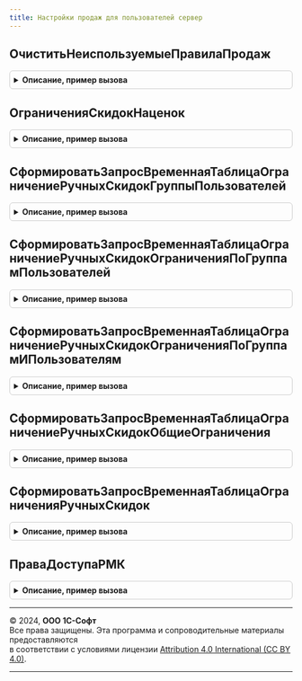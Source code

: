 ```yaml
---
title: Настройки продаж для пользователей сервер
---
```



## ОчиститьНеиспользуемыеПравилаПродаж
<details style="margin: 1em 0; padding: 0.5em; border: 1px solid #ccc; border-radius: 6px;">

<summary style="font-weight: bold; cursor: pointer;">Описание, пример вызова</summary>

```bsl

// Очистить неиспользуемые правила продаж.
//
// Параметры:
//  Объект - СправочникОбъект.НастройкиПродажДляПользователей, СправочникОбъект.СоглашенияСКлиентами - Объект.
//
Процедура ОчиститьНеиспользуемыеПравилаПродаж(Объект) Экспорт
```

Пример вызова
```bsl
НастройкиПродажДляПользователейСервер.ОчиститьНеиспользуемыеПравилаПродаж(Объект) 
```
</details>

## ОграниченияСкидокНаценок
<details style="margin: 1em 0; padding: 0.5em; border: 1px solid #ccc; border-radius: 6px;">

<summary style="font-weight: bold; cursor: pointer;">Описание, пример вызова</summary>

```bsl

// Получить ограничения скидок (наценок)
//
// Параметры:
//  СоглашениеСКлиентом - СправочникСсылка.СоглашенияСКлиентами - Соглашение
//  Пользователь - СправочникСсылка.Пользователи - Пользователь.
//
// Возвращаемое значение:
//  ТаблицаЗначений - Ограничений скидок (наценок).
//
Функция ОграниченияСкидокНаценок(СоглашениеСКлиентом = Неопределено, Пользователь) Экспорт
```

Пример вызова
```bsl
Результат = НастройкиПродажДляПользователейСервер.ОграниченияСкидокНаценок(СоглашениеСКлиентом, Пользователь) 
```
</details>

## СформироватьЗапросВременнаяТаблицаОграничениеРучныхСкидокГруппыПользователей
<details style="margin: 1em 0; padding: 0.5em; border: 1px solid #ccc; border-radius: 6px;">

<summary style="font-weight: bold; cursor: pointer;">Описание, пример вызова</summary>

```bsl

// Сформировать запрос временная таблица ограничение ручных скидок группы пользователей.
//
// Параметры:
//  ТекстЗапроса - Строка - Текст запроса.
//
Процедура СформироватьЗапросВременнаяТаблицаОграничениеРучныхСкидокГруппыПользователей(ТекстЗапроса) Экспорт
```

Пример вызова
```bsl
НастройкиПродажДляПользователейСервер.СформироватьЗапросВременнаяТаблицаОграничениеРучныхСкидокГруппыПользователей(ТекстЗапроса) 
```
</details>

## СформироватьЗапросВременнаяТаблицаОграничениеРучныхСкидокОграниченияПоГруппамПользователей
<details style="margin: 1em 0; padding: 0.5em; border: 1px solid #ccc; border-radius: 6px;">

<summary style="font-weight: bold; cursor: pointer;">Описание, пример вызова</summary>

```bsl

// Сформировать запрос временная таблица ограничение ручных скидок ограничения по группам пользователей.
//
// Параметры:
//  ТекстЗапроса - Строка - Текст запроса
//  ИспользоватьЦеновыеГруппы - Булево - Признак использования ценовых групп.
//
Процедура СформироватьЗапросВременнаяТаблицаОграничениеРучныхСкидокОграниченияПоГруппамПользователей(ТекстЗапроса, ИспользоватьЦеновыеГруппы) Экспорт
```

Пример вызова
```bsl
НастройкиПродажДляПользователейСервер.СформироватьЗапросВременнаяТаблицаОграничениеРучныхСкидокОграниченияПоГруппамПользователей(ТекстЗапроса, ИспользоватьЦеновыеГруппы) 
```
</details>

## СформироватьЗапросВременнаяТаблицаОграничениеРучныхСкидокОграниченияПоГруппамИПользователям
<details style="margin: 1em 0; padding: 0.5em; border: 1px solid #ccc; border-radius: 6px;">

<summary style="font-weight: bold; cursor: pointer;">Описание, пример вызова</summary>

```bsl

// Сформировать запрос временная таблица ограничение ручных скидок ограничения по группам и пользователям.
//
// Параметры:
//  ТекстЗапроса - Строка - Текст запроса
//  ИспользоватьЦеновыеГруппы - Булево - Признак использования ценовых групп.
//
Процедура СформироватьЗапросВременнаяТаблицаОграничениеРучныхСкидокОграниченияПоГруппамИПользователям(ТекстЗапроса, ИспользоватьЦеновыеГруппы) Экспорт
```

Пример вызова
```bsl
НастройкиПродажДляПользователейСервер.СформироватьЗапросВременнаяТаблицаОграничениеРучныхСкидокОграниченияПоГруппамИПользователям(ТекстЗапроса, ИспользоватьЦеновыеГруппы) 
```
</details>

## СформироватьЗапросВременнаяТаблицаОграничениеРучныхСкидокОбщиеОграничения
<details style="margin: 1em 0; padding: 0.5em; border: 1px solid #ccc; border-radius: 6px;">

<summary style="font-weight: bold; cursor: pointer;">Описание, пример вызова</summary>

```bsl

// Сформировать запрос временная таблица ограничение ручных скидок общие ограничения.
//
// Параметры:
//  ТекстЗапроса - Строка - Текст запроса
//  ИспользоватьЦеновыеГруппы - Булево - Признак использования ценовых групп.
//  ИспользоватьОграниченияПоПользователям - Булево - Признак использования ограничений по пользователям.
//  ИспользоватьОграниченияПоСоглашениям - Булево - Признак использования ограничений по соглашениям.
//
Процедура СформироватьЗапросВременнаяТаблицаОграничениеРучныхСкидокОбщиеОграничения(ТекстЗапроса, ИспользоватьЦеновыеГруппы, ИспользоватьОграниченияПоПользователям, ИспользоватьОграниченияПоСоглашениям) Экспорт
```

Пример вызова
```bsl
НастройкиПродажДляПользователейСервер.СформироватьЗапросВременнаяТаблицаОграничениеРучныхСкидокОбщиеОграничения(ТекстЗапроса, ИспользоватьЦеновыеГруппы, ИспользоватьОграниченияПоПользователям, ИспользоватьОграниченияПоСоглашениям) 
```
</details>

## СформироватьЗапросВременнаяТаблицаОграниченияРучныхСкидок
<details style="margin: 1em 0; padding: 0.5em; border: 1px solid #ccc; border-radius: 6px;">

<summary style="font-weight: bold; cursor: pointer;">Описание, пример вызова</summary>

```bsl

// Сформировать запрос временная таблица ограничения ручных скидок.
//
// Параметры:
//  ТекстЗапроса - Строка - Текст запроса.
//
Процедура СформироватьЗапросВременнаяТаблицаОграниченияРучныхСкидок(ТекстЗапроса) Экспорт
```

Пример вызова
```bsl
НастройкиПродажДляПользователейСервер.СформироватьЗапросВременнаяТаблицаОграниченияРучныхСкидок(ТекстЗапроса) 
```
</details>

## ПраваДоступаРМК
<details style="margin: 1em 0; padding: 0.5em; border: 1px solid #ccc; border-radius: 6px;">

<summary style="font-weight: bold; cursor: pointer;">Описание, пример вызова</summary>

```bsl

// Получить права доступа РМК для пользователя.
//
// Параметры:
//  Пользователь - СправочникСсылка - Пользователь.
//
// Возвращаемое значение:
//  Структура - Права доступа пользователя.
//
Функция ПраваДоступаРМК(Пользователь) Экспорт
```

Пример вызова
```bsl
Результат = НастройкиПродажДляПользователейСервер.ПраваДоступаРМК(Пользователь) 
```
</details>

---

© 2024, **ООО 1С-Софт**  
Все права защищены. Эта программа и сопроводительные материалы предоставляются  
в соответствии с условиями лицензии [Attribution 4.0 International (CC BY 4.0)](https://creativecommons.org/licenses/by/4.0/legalcode).

---
